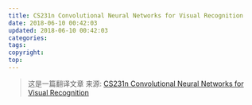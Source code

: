 ```yaml
---
title: CS231n Convolutional Neural Networks for Visual Recognition
date: 2018-06-10 00:42:03
updated: 2018-06-10 00:42:03
categories:
tags:
copyright:
top:
---
```

> 这是一篇翻译文章
> 来源: [CS231n Convolutional Neural Networks for Visual Recognition](https://cs231n.github.io/convolutional-networks/)

